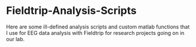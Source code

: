# Fieldtrip-Analysis-Scripts
Here are some ill-defined analysis scripts and custom matlab functions that I use for EEG data analysis with Fieldtrip for research projects going on in our lab.
